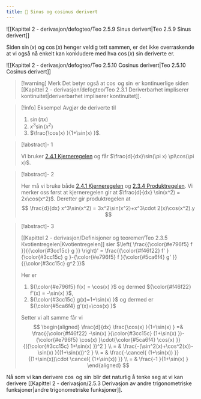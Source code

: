 ```yaml
---
title: 📄 Sinus og cosinus derivert
---
```

![[Kapittel 2 - derivasjon/defogteo/Teo 2.5.9 Sinus derivert|Teo 2.5.9 Sinus derivert]]

Siden $\sin(x)$ og $\cos(x)$ henger veldig tett sammen, er det ikke overraskende at vi også nå enkelt kan konkludere med hva $\cos(x)$ sin deriverte er.

![[Kapittel 2 - derivasjon/defogteo/Teo 2.5.10 Cosinus derivert|Teo 2.5.10 Cosinus derivert]]

> [!warning] Merk 
> Det betyr også at $\cos$ og $\sin$ er kontinuerlige siden [[Kapittel 2 - derivasjon/defogteo/Teo 2.3.1 Deriverbarhet impliserer kontinuitet|deriverbarhet impliserer kontinuitet]].

> [!info] Eksempel 
> Avgjør de deriverte til
> 1. $\sin(\pi x)$
> 2. $x^3\sin(x^2)$
> 3. $\frac{\cos(x) }{1+\sin(x) }$.

> [!abstract]- 1
> 
> Vi bruker [2.4.1 Kjerneregelen](Kapittel%202%20-%20derivasjon/2.4.1%20Kjerneregelen.md) og får $\frac{d}{dx}\sin(\pi x) \pi\cos(\pi x)$.

> [!abstract]- 2
> 
> Her må vi bruke både [2.4.1 Kjerneregelen](Kapittel%202%20-%20derivasjon/2.4.1%20Kjerneregelen.md) og [2.3.4 Produktregelen](Kapittel%202%20-%20derivasjon/2.3.4%20Produktregelen.md). Vi merker oss først at kjerneregelen gir at $\frac{d}{dx} \sin(x^2) = 2x\cos(x^2)$. Deretter gir produktregelen at
>   $$
>   \frac{d}{dx} x^3\sin(x^2) = 3x^2\sin(x^2)+x^3\cdot 2(x)\cos(x^2).y
$$

> [!abstract]- 3
> 
> [[Kapittel 2 - derivasjon/Definisjoner og teoremer/Teo 2.3.5 Kvotientregelen|Kvotientregelen]] sier $\left( \frac{{\color{#e796f5} f }}{{\color{#3cc15c} g }} \right)' = \frac{{\color{#f46f22} f' }{\color{#3cc15c} g }-{\color{#e796f5} f }{\color{#5ca6f4} g' }}{{\color{#3cc15c} g^2 }}$
> 
> Her er
> 
> 1. ${\color{#e796f5} f(x) = \cos(x) }$ og dermed ${\color{#f46f22} f'(x) = -\sin(x) }$,
> 2. ${\color{#3cc15c} g(x)=1+\sin(x) }$ og dermed er ${\color{#5ca6f4} g'(x)=\cos(x) }$
> 
> Setter vi alt samme får vi
> $$
> \begin{aligned} 
>   \frac{d}{dx} \frac{\cos(x) }{1+\sin(x) } 
>   =&  \frac{{\color{#f46f22} -\sin(x) }{\color{#3cc15c} (1+\sin(x) })-{\color{#e796f5} \cos(x) }\cdot{\color{#5ca6f4} \cos(x)  }}{({\color{#3cc15c} 1+\sin(x) })^2 } \\ 
>   = & \frac{-(\sin^2(x)+\cos^2(x))-\sin(x) }{(1+\sin(x))^2 } \\
>   = & \frac{-\cancel{ (1+\sin(x)) }}{(1+\sin(x))\cdot \cancel{ (1+\sin(x)) }} \\
>   = & \frac{-1 }{1+\sin(x) } 
>   \end{aligned} 
>   $$
>   
>   


Nå som vi kan derivere $\cos$ og $\sin$ blir det naturlig å tenke seg at vi kan derivere [[Kapittel 2 - derivasjon/2.5.3 Derivasjon av andre trigonometriske funksjoner|andre trigonometriske funksjoner]].